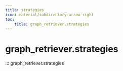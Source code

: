 ```yaml
---
title: strategies
icon: material/subdirectory-arrow-right
toc:
    title: graph_retriever.strategies
---
```


# graph_retriever.strategies

::: graph_retriever.strategies